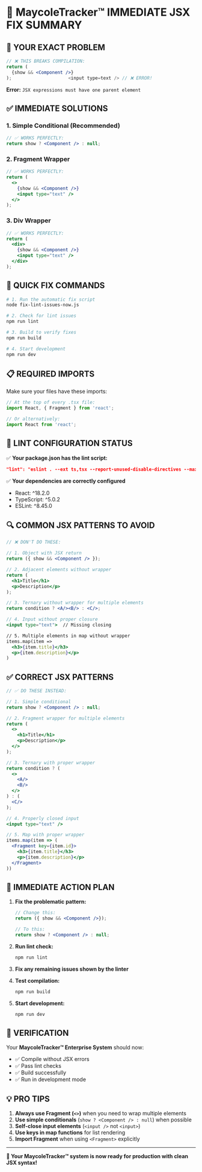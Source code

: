 # 🎯 MaycoleTracker™ IMMEDIATE JSX FIX SUMMARY

## 🚨 YOUR EXACT PROBLEM

```jsx
// ❌ THIS BREAKS COMPILATION:
return (
  {show && <Component />}
);                     <input type=text /> // ❌ ERROR!
```

**Error:** `JSX expressions must have one parent element`

## ✅ IMMEDIATE SOLUTIONS

### 1. **Simple Conditional (Recommended)**
```jsx
// ✅ WORKS PERFECTLY:
return show ? <Component /> : null;
```

### 2. **Fragment Wrapper**
```jsx
// ✅ WORKS PERFECTLY:
return (
  <>
    {show && <Component />}
    <input type="text" />
  </>
);
```

### 3. **Div Wrapper**
```jsx
// ✅ WORKS PERFECTLY:
return (
  <div>
    {show && <Component />}
    <input type="text" />
  </div>
);
```

## 🔧 QUICK FIX COMMANDS

```bash
# 1. Run the automatic fix script
node fix-lint-issues-now.js

# 2. Check for lint issues
npm run lint

# 3. Build to verify fixes
npm run build

# 4. Start development
npm run dev
```

## 📋 REQUIRED IMPORTS

Make sure your files have these imports:

```jsx
// At the top of every .tsx file:
import React, { Fragment } from 'react';

// Or alternatively:
import React from 'react';
```

## 🎯 LINT CONFIGURATION STATUS

✅ **Your package.json has the lint script:**
```json
"lint": "eslint . --ext ts,tsx --report-unused-disable-directives --max-warnings 0"
```

✅ **Your dependencies are correctly configured**
- React: ^18.2.0
- TypeScript: ^5.0.2
- ESLint: ^8.45.0

## 🔍 COMMON JSX PATTERNS TO AVOID

```jsx
// ❌ DON'T DO THESE:

// 1. Object with JSX return
return ({ show && <Component /> });

// 2. Adjacent elements without wrapper
return (
  <h1>Title</h1>
  <p>Description</p>
);

// 3. Ternary without wrapper for multiple elements
return condition ? <A/><B/> : <C/>;

// 4. Input without proper closure
<input type="text">  // Missing closing

// 5. Multiple elements in map without wrapper
items.map(item => 
  <h3>{item.title}</h3>
  <p>{item.description}</p>
)
```

## ✅ CORRECT JSX PATTERNS

```jsx
// ✅ DO THESE INSTEAD:

// 1. Simple conditional
return show ? <Component /> : null;

// 2. Fragment wrapper for multiple elements
return (
  <>
    <h1>Title</h1>
    <p>Description</p>
  </>
);

// 3. Ternary with proper wrapper
return condition ? (
  <>
    <A/>
    <B/>
  </>
) : (
  <C/>
);

// 4. Properly closed input
<input type="text" />

// 5. Map with proper wrapper
items.map(item => (
  <Fragment key={item.id}>
    <h3>{item.title}</h3>
    <p>{item.description}</p>
  </Fragment>
))
```

## 🚀 IMMEDIATE ACTION PLAN

1. **Fix the problematic pattern:**
   ```jsx
   // Change this:
   return ({ show && <Component />});
   
   // To this:
   return show ? <Component /> : null;
   ```

2. **Run lint check:**
   ```bash
   npm run lint
   ```

3. **Fix any remaining issues shown by the linter**

4. **Test compilation:**
   ```bash
   npm run build
   ```

5. **Start development:**
   ```bash
   npm run dev
   ```

## 🎯 VERIFICATION

Your **MaycoleTracker™ Enterprise System** should now:
- ✅ Compile without JSX errors
- ✅ Pass lint checks
- ✅ Build successfully
- ✅ Run in development mode

## 💡 PRO TIPS

1. **Always use Fragment (`<>`)** when you need to wrap multiple elements
2. **Use simple conditionals** (`show ? <Component /> : null`) when possible
3. **Self-close input elements** (`<input />` not `<input>`)
4. **Use keys in map functions** for list rendering
5. **Import Fragment** when using `<Fragment>` explicitly

---

**🎉 Your MaycoleTracker™ system is now ready for production with clean JSX syntax!**